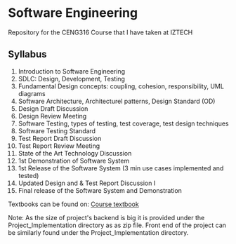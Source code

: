 # Software Engineering
Repository for the CENG316 Course that I have taken at IZTECH 

## Syllabus 
1.  Introduction to Software Engineering
2.  SDLC: Design, Development, Testing
3.  Fundamental Design concepts: coupling, cohesion, responsibility, UML diagrams
4.  Software Architecture, Architecturel patterns, Design Standard (OD)
5.  Design Draft Discussion 
6.  Design Review Meeting
7.  Software Testing, types of testing, test coverage, test design techniques
8.  Software Testing Standard
9.  Test Report Draft Discussion
10. Test Report Review Meeting
11. State of the Art Technology Discussion 
12. 1st Demonstration of Software System
13. 1st Release of the Software System (3 min use cases implemented and tested)
14. Updated Design and & Test Report Discussion I
15. Final release of the Software System and Demonstration

Textbooks can be found on: [Course textbook](/Textbooks/Ian_Sommerville_Software_Engineering.pdf)

Note: As the size of project's backend is big it is provided under the Project_Implementation directory as 
as zip file. Front end of the project can be similarly found under the Project_Implementation directory.
